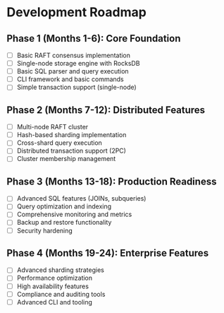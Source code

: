 # Development Roadmap

## Phase 1 (Months 1-6): Core Foundation

- [ ] Basic RAFT consensus implementation
- [ ] Single-node storage engine with RocksDB
- [ ] Basic SQL parser and query execution
- [ ] CLI framework and basic commands
- [ ] Simple transaction support (single-node)

## Phase 2 (Months 7-12): Distributed Features

- [ ] Multi-node RAFT cluster
- [ ] Hash-based sharding implementation
- [ ] Cross-shard query execution
- [ ] Distributed transaction support (2PC)
- [ ] Cluster membership management

## Phase 3 (Months 13-18): Production Readiness

- [ ] Advanced SQL features (JOINs, subqueries)
- [ ] Query optimization and indexing
- [ ] Comprehensive monitoring and metrics
- [ ] Backup and restore functionality
- [ ] Security hardening

## Phase 4 (Months 19-24): Enterprise Features

- [ ] Advanced sharding strategies
- [ ] Performance optimization
- [ ] High availability features
- [ ] Compliance and auditing tools
- [ ] Advanced CLI and tooling
